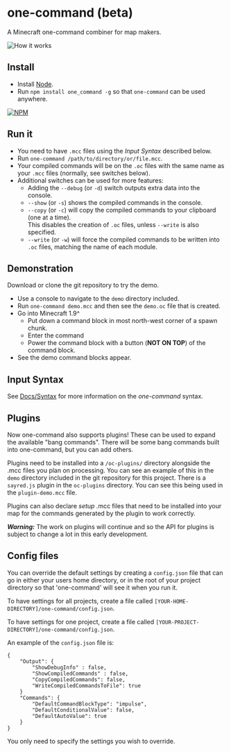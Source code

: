 one-command (beta)
==================
A Minecraft one-command combiner for map makers.

![How it works](./demo/one-command-demo.gif)

Install
-------
* Install [Node](https://nodejs.org).
* Run `npm install one_command -g` so that `one-command` can be used anywhere.

[![NPM](https://nodei.co/npm/one_command.png?downloads=true)](https://nodei.co/npm/one_command/)

Run it
------
* You need to have `.mcc` files using the *Input Syntax* described below.
* Run `one-command /path/to/directory/or/file.mcc`.
* Your compiled commands will be on the `.oc` files with the same name as your `.mcc` files (normally, see switches below).
* Additional switches can be used for more features:
	* Adding the `--debug` (or `-d`) switch outputs extra data into the console.
	* `--show` (or `-s`) shows the compiled commands in the console.
	* `--copy` (or `-c`) will copy the compiled commands to your clipboard (one at a time).
	<br /> This disables the creation of `.oc` files, unless `--write` is also specified.
	* `--write` (or `-w`) will force the compiled commands to be written into `.oc` files, matching the name of each module.

Demonstration
-------------

Download or clone the git repository to try the demo.

* Use a console to navigate to the `demo` directory included.
* Run `one-command demo.mcc` and then see the `demo.oc` file that is created.
* Go into Minecraft 1.9^
    * Put down a command block in most north-west corner of a spawn chunk.
	* Enter the command
	* Power the command block with a button (**NOT ON TOP**) of the command block.
* See the demo command blocks appear.


Input Syntax
------------

See [Docs/Syntax](Docs/Syntax.md) for more information on the *one-command* syntax.


Plugins
-------

Now one-command also supports plugins! These can be used to expand the available "bang commands". There will be some bang commands built into one-command, but you can add others. 

Plugins need to be installed into a `/oc-plugins/` directory alongside the .mcc files you plan on processing. You can see an example of this in the `demo` directory included in the git repository for this project. There is a `sayred.js` plugin in the `oc-plugins` directory. You can see this being used in the `plugin-demo.mcc` file.

Plugins can also declare *setup* .mcc files that need to be installed into your map for the commands generated by the plugin to work correctly. 

***Warning:*** The work on plugins will continue and so the API for plugins is subject to change a lot in this early development.

Config files
------------

You can override the default settings by creating a `config.json` file that can go in either your users home directory, or in the root of your project directory
so that 'one-command' will see it when you run it. 

To have settings for all projects, create a file called `[YOUR-HOME-DIRECTORY]/one-command/config.json`.

To have settings for one project, create a file called `[YOUR-PROJECT-DIRECTORY]/one-command/config.json`.

An example of the `config.json` file is:

```
{
    "Output": {
        "ShowDebugInfo" : false,
        "ShowCompiledCommands" : false,
        "CopyCompiledCommands": false,
        "WriteCompiledCommandsToFile": true
    }
    "Commands": {
        "DefaultCommandBlockType": "impulse",
        "DefaultConditionalValue": false,
        "DefaultAutoValue": true
    }
}
``` 

You only need to specify the settings you wish to override.